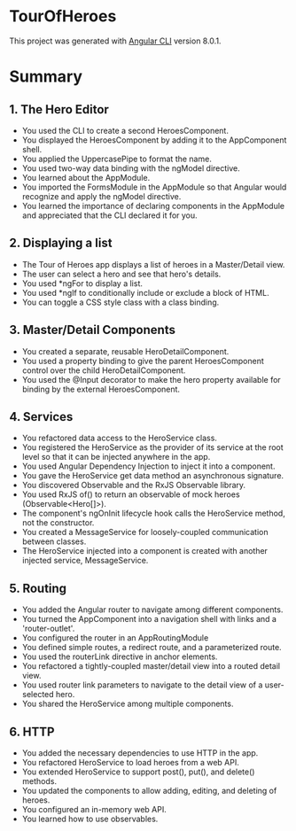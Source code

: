 # TourOfHeroes

This project was generated with [Angular CLI](https://github.com/angular/angular-cli) version 8.0.1.

# Summary

## 1. The Hero Editor

* You used the CLI to create a second HeroesComponent.
* You displayed the HeroesComponent by adding it to the AppComponent shell.
* You applied the UppercasePipe to format the name.
* You used two-way data binding with the ngModel directive.
* You learned about the AppModule.
* You imported the FormsModule in the AppModule so that Angular would recognize and apply the ngModel directive.
* You learned the importance of declaring components in the AppModule and appreciated that the CLI declared it for you.

## 2. Displaying a list

* The Tour of Heroes app displays a list of heroes in a Master/Detail view.
* The user can select a hero and see that hero's details.
* You used *ngFor to display a list.
* You used *ngIf to conditionally include or exclude a block of HTML.
* You can toggle a CSS style class with a class binding.

## 3. Master/Detail Components

* You created a separate, reusable HeroDetailComponent.
* You used a property binding to give the parent HeroesComponent control over the child HeroDetailComponent.
* You used the @Input decorator to make the hero property available for binding by the external HeroesComponent.

## 4. Services

* You refactored data access to the HeroService class.
* You registered the HeroService as the provider of its service at the root level so that it can be injected anywhere in the app.
* You used Angular Dependency Injection to inject it into a component.
* You gave the HeroService get data method an asynchronous signature.
* You discovered Observable and the RxJS Observable library.
* You used RxJS of() to return an observable of mock heroes (Observable<Hero[]>).
* The component's ngOnInit lifecycle hook calls the HeroService method, not the constructor.
* You created a MessageService for loosely-coupled communication between classes.
* The HeroService injected into a component is created with another injected service, MessageService.

## 5. Routing

* You added the Angular router to navigate among different components.
* You turned the AppComponent into a navigation shell with links and a 'router-outlet'.
* You configured the router in an AppRoutingModule
* You defined simple routes, a redirect route, and a parameterized route.
* You used the routerLink directive in anchor elements.
* You refactored a tightly-coupled master/detail view into a routed detail view.
* You used router link parameters to navigate to the detail view of a user-selected hero.
* You shared the HeroService among multiple components.

## 6. HTTP

* You added the necessary dependencies to use HTTP in the app.
* You refactored HeroService to load heroes from a web API.
* You extended HeroService to support post(), put(), and delete() methods.
* You updated the components to allow adding, editing, and deleting of heroes.
* You configured an in-memory web API.
* You learned how to use observables.
